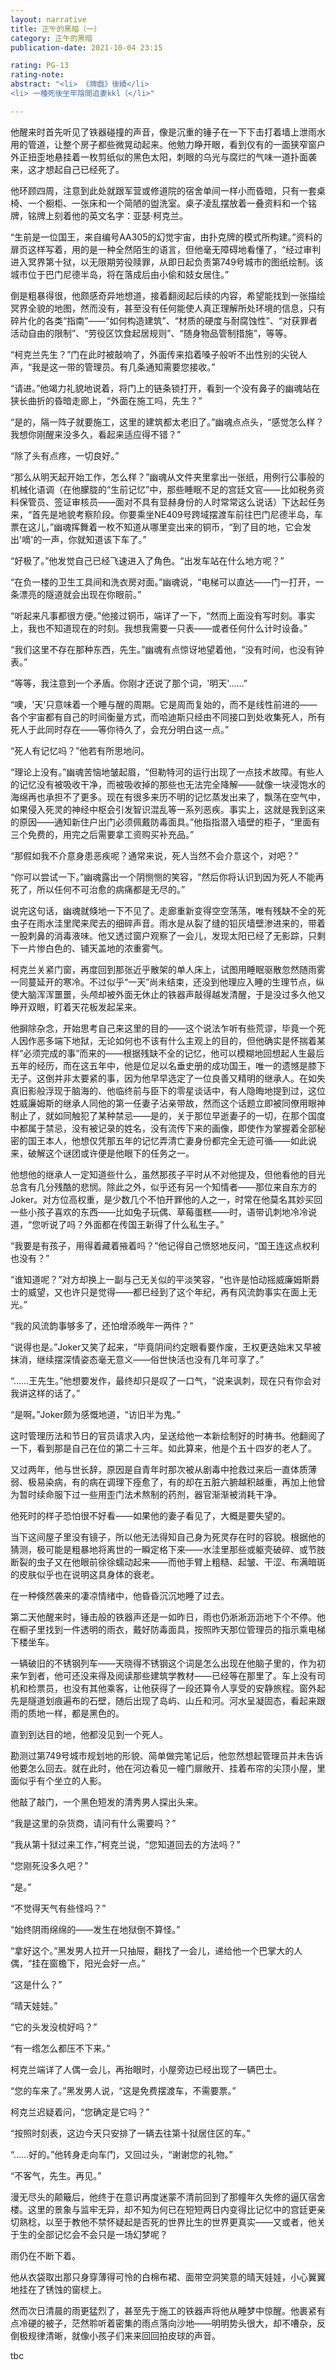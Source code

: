 ```yaml
---
layout: narrative
title: 正午的黑暗（一）
category: 正午的黑暗
publication-date: 2021-10-04 23:15

rating: PG-13
rating-note:
abstract: "<li> 《牌戲》後續</li>
<li> 一種死後坐牢陰間追妻kkl（</li>"

---
```


他醒来时首先听见了铁器碰撞的声音，像是沉重的锤子在一下下击打着墙上泄雨水用的管道，让整个房子都些微晃动起来。他勉力睁开眼，看到仅有的一面狭窄窗户外正扭歪地悬挂着一枚剪纸似的黑色太阳，刺眼的乌光与腐烂的气味一道扑面袭来，这才想起自己已经死了。

他环顾四周，注意到此处就跟军营或修道院的宿舍单间一样小而昏暗，只有一套桌椅、一个橱柜、一张床和一个简陋的盥洗室。桌子凌乱摆放着一叠资料和一个铭牌，铭牌上刻着他的英文名字：亚瑟·柯克兰。

“生前是一位国王，来自编号AA305的幻觉宇宙，由扑克牌的模式所构建。”资料的扉页这样写着，用的是一种全然陌生的语言，但他毫无障碍地看懂了，“经过审判进入冥界第十狱，以无限期劳役赎罪，从即日起负责第749号城市的图纸绘制。该城市位于巴门尼德半岛，将在落成后由小偷和妓女居住。”

倒是粗暴得很，他颇感奇异地想道，接着翻阅起后续的内容，希望能找到一张描绘冥界全貌的地图，然而没有，甚至没有任何能使人真正理解所处环境的信息，只有碎片化的各类“指南”——“如何构造建筑”、“材质的硬度与耐腐蚀性”、“对获罪者活动自由的限制”、“劳役区饮食起居规则”、“随身物品管制措施”，等等。

“柯克兰先生？”门在此时被敲响了，外面传来掐着嗓子般听不出性别的尖锐人声，“我是这一带的管理员。有几条通知需要您接收。”

“请进。”他竭力礼貌地说着，将门上的链条锁打开，看到一个没有鼻子的幽魂站在狭长曲折的昏暗走廊上，“外面在施工吗，先生？”

“是的，隔一阵子就要施工，这里的建筑都太老旧了。”幽魂点点头，“感觉怎么样？我想你刚醒来没多久，看起来适应得不错？”

“除了头有点疼，一切良好。”

“那么从明天起开始工作，怎么样？”幽魂从文件夹里拿出一张纸，用例行公事般的机械化语调（在他朦胧的“生前记忆”中，那些睡眠不足的宫廷文官——比如税务资料保管员、签证审核员——面对不具有显赫身份的人时常常这么说话）下达起任务来，“首先是地貌考察阶段。你要乘坐NE409号跨域摆渡车前往巴门尼德半岛，车票在这儿，”幽魂挥舞着一枚不知道从哪里变出来的铜币，“到了目的地，它会发出'嘀'的一声，你就知道该下车了。”

“好极了。”他发觉自己已经飞速进入了角色。“出发车站在什么地方呢？”

“在负一楼的卫生工具间和洗衣房对面。”幽魂说，“电梯可以直达——门一打开，一条漂亮的隧道就会出现在你眼前。”

“听起来凡事都很方便。”他接过铜币，端详了一下，“然而上面没有写时刻。事实上，我也不知道现在的时刻。我想我需要一只表——或者任何什么计时设备。”

“我们这里不存在那种东西，先生。”幽魂有点惊讶地望着他，“没有时间，也没有钟表。”

“等等，我注意到一个矛盾。你刚才还说了那个词，'明天'……”

“噢，'天'只意味着一个睡与醒的周期。它是周而复始的，而不是线性前进的——各个宇宙都有自己的时间衡量方式，而哈迪斯只经由不同接口到处收集死人，所有死人于此同时存在——等你待久了，会充分明白这一点。”

“死人有记忆吗？”他若有所思地问。

“理论上没有。”幽魂苦恼地皱起眉，“但勒特河的运行出现了一点技术故障。有些人的记忆没有被吸收干净，而被吸收掉的那些也无法完全降解——就像一块浸饱水的海绵再也承担不了更多。现在有很多来历不明的记忆蒸发出来了，飘荡在空气中，如果侵入死灵的神经中枢会引发智识混乱等一系列恶疾。事实上，这就是我到这来的原因——通知新住户出门必须佩戴防毒面具。”他指指潜入墙壁的柜子，“里面有三个免费的，用完之后需要拿工资购买补充品。”

“那假如我不介意身患恶疾呢？通常来说，死人当然不会介意这个，对吧？”

“你可以尝试一下。”幽魂露出一个阴恻恻的笑容，“然后你将认识到因为死人不能再死了，所以任何不可治愈的病痛都是无尽的。”

说完这句话，幽魂就倏地一下不见了。走廊重新变得空空荡荡，唯有残缺不全的死虫子在雨水洼里爬来爬去的细碎声音。雨水是从裂了缝的铅灰墙壁渗进来的，带着一股刺鼻的消毒液味。他又透过窗户观察了一会儿，发现太阳已经了无影踪，只剩下一片惨白色的、铺天盖地的浓重雾气。

柯克兰关紧门窗，再度回到那张近乎散架的单人床上，试图用睡眠驱散忽然随雨雾一同蔓延开的寒冷。不过似乎“一天”尚未结束，还没到他理应入睡的生理节点，纵使大脑浑浑噩噩，头颅却被外面无休止的铁器声敲得越发清醒，于是没过多久他又睁开双眼，盯着天花板发起呆来。

他摒除杂念，开始思考自己来这里的目的——这个说法乍听有些荒谬，毕竟一个死人因作恶多端下地狱，无论如何也不该有什么主观上的目的，但他确实是怀揣着某样“必须完成的事”而来的——根据残缺不全的记忆，他可以模糊地回想起人生最后五年的经历，而在这五年中，他是位足以名垂史册的成功国王，唯一的遗憾是膝下无子。这倒并非太要紧的事，因为他早早选定了一位良善又精明的继承人。在如失真旧影般浮现于脑海的、他临终前与臣下的零星谈话中，有人隐晦地提到过，这位姓威廉姆斯的继承人同他的第一任妻子沾亲带故，然而这个话题立即被同僚用眼神制止了，就如同触犯了某种禁忌——是的，关于那位早逝妻子的一切，在那个国度中都属于禁忌，没有被记录的姓名，没有流传下来的画像，即使作为掌握着全部秘密的国王本人，他想仅凭那五年的记忆弄清亡妻身份都完全无迹可循——如此说来，破解这个谜团或许便是他眼下的任务之一。

他想他的继承人一定知道些什么，虽然那孩子平时从不对他提及，但他看他的目光总含有几分残酷的悲悯。除此之外，似乎还有另一个知情者——那位来自东方的Joker。对方位高权重，是少数几个不怕开罪他的人之一，时常在他莫名其妙买回一些小孩子喜欢的东西——比如兔子玩偶、草莓蛋糕——时，语带讥刺地冷冷说道，“您听说了吗？外面都在传国王新得了什么私生子。”

“我要是有孩子，用得着藏着掖着吗？”他记得自己愤怒地反问，“国王连这点权利也没有？”

“谁知道呢？”对方却换上一副与己无关似的平淡笑容，“也许是怕动摇威廉姆斯爵士的威望，又也许只是觉得——都已经到了这个年纪，再有风流韵事实在面上无光。”

“我的风流韵事够多了，还怕增添晚年一两件？”

“说得也是。”Joker又笑了起来，“毕竟阴间约定眼看要作废，王权更迭始末又早被抹消，继续摆深情姿态毫无意义——俗世快活也没有几年可享了。”

“……王先生。”他想要发作，最终却只是叹了一口气，“说来讽刺，现在只有你会对我讲这样的话了。”

“是啊。”Joker颇为感慨地道，“访旧半为鬼。”

这时管理历法和节日的官员请求入内，呈送给他一本新绘制好的时祷书。他翻阅了一下，看到那是自己在位的第二十三年。如此算来，他是个五十四岁的老人了。

又过两年，他与世长辞，原因是自青年时那次被从剧毒中抢救过来后一直体质薄弱、极易染病，有的病在调理下痊愈了，有的却在五脏六腑越积越重，再加上他曾为暂时续命服下过一些用歪门法术熬制的药剂，器官渐渐被消耗干净。

他死时的样子恐怕很不好看——如果他的妻子看见了，大概是要失望的。

当下这间屋子里没有镜子，所以他无法得知自己身为死灵存在时的容貌。根据他的猜测，极可能是粗暴地将离世的一瞬定格下来——水洼里那些或躯壳破碎、或节肢断裂的虫子又在他眼前徐徐蠕动起来——而他手臂上粗糙、起皱、干涩、布满暗斑的皮肤似乎也在说明这具身体的衰老。

在一种倏然袭来的凄凉情绪中，他昏昏沉沉地睡了过去。

第二天他醒来时，锤击般的铁器声还是一如昨日，雨也仍淅淅沥沥地下个不停。他在橱子里找到一件透明的雨衣，戴好防毒面具，按照昨天那位管理员的指示乘电梯下楼坐车。

一辆破旧的不锈钢列车——天晓得不锈钢这个词是怎么出现在他脑子里的，作为初来乍到者，他可还没来得及阅读那些建筑学教材——已经等在那里了。车上没有司机和检票员，也没有其他乘客，让他获得了一段还算令人享受的安静旅程。窗外起先是隧道划痕遍布的石壁，随后出现了岛屿、山丘和河。河水呈凝固态，看起来跟雨的质地一样，都是黑色的。

直到到达目的地，他都没见到一个死人。

勘测过第749号城市规划地的形貌、简单做完笔记后，他忽然想起管理员并未告诉他要怎么回去。就在此时，他在河边看见一幢门扉敞开、挂着布帘的尖顶小屋，里面似乎有个坐立的人影。

他敲了敲门，一个黑色短发的清秀男人探出头来。

“我是这里的杂货商，请问有什么需要吗？”

“我从第十狱过来工作，”柯克兰说，“您知道回去的方法吗？”

“您刚死没多久吧？”

“是。”

“不觉得天气有些怪吗？”

“始终阴雨绵绵的——发生在地狱倒不算怪。”

“拿好这个。”黑发男人拉开一只抽屉，翻找了一会儿，递给他一个巴掌大的人偶，“挂在窗檐下，阳光会好一点。”

“这是什么？”

“晴天娃娃。”

“它的头发没梳好吗？”

“有一绺怎么都压不下来。”

柯克兰端详了人偶一会儿，再抬眼时，小屋旁边已经出现了一辆巴士。

“您的车来了。”黑发男人说，“这是免费摆渡车，不需要票。”

柯克兰迟疑着问，“您确定是它吗？”

“按照时刻表，这边今天只安排了一辆去往第十狱居住区的车。”

“……好的。”他转身走向车门，又回过头，“谢谢您的礼物。”

“不客气，先生。再见。”

漫无尽头的颠簸后，他终于在意识再度迷蒙不清前回到了那幢年久失修的逼仄宿舍楼。这里的景象与监牢无异，却不知为何已在短短两日内变得比记忆中的宫廷更亲切熟稔，以至于教他不禁怀疑起是否死的世界比生的世界更真实——又或者，他关于生的全部记忆会不会只是一场幻梦呢？

雨仍在不断下着。

他从衣袋取出那只身穿薄得可怜的白棉布裙、面带空洞笑意的晴天娃娃，小心翼翼地挂在了锈蚀的窗棂上。

然而次日清晨的雨更猛烈了，甚至先于施工的铁器声将他从睡梦中惊醒。他裹紧有点冷硬的被子，茫然聆听着密集的雨点落向沙地——明明势头很大，却不嘈杂，反倒极规律清晰，就像小孩子们来来回回拍皮球的声音。

tbc
